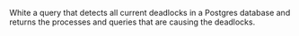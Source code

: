 White a query that detects all current deadlocks in a Postgres database and returns the processes and queries that are causing the deadlocks.
